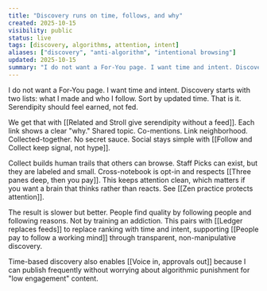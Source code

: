 ```yaml
---
title: "Discovery runs on time, follows, and why"
created: 2025-10-15
visibility: public
status: live
tags: [discovery, algorithms, attention, intent]
aliases: ["discovery", "anti-algorithm", "intentional browsing"]
updated: 2025-10-15
summary: "I do not want a For-You page. I want time and intent. Discovery starts with two lists: what I made and who I follow. Sort by updated time. That is it."
---
```


I do not want a For-You page. I want time and intent. Discovery starts with two lists: what I made and who I follow. Sort by updated time. That is it. Serendipity should feel earned, not fed.

We get that with [[Related and Stroll give serendipity without a feed]]. Each link shows a clear "why." Shared topic. Co-mentions. Link neighborhood. Collected-together. No secret sauce. Social stays simple with [[Follow and Collect keep signal, not hype]].

Collect builds human trails that others can browse. Staff Picks can exist, but they are labeled and small. Cross-notebook is opt-in and respects [[Three panes deep, then you pay]]. This keeps attention clean, which matters if you want a brain that thinks rather than reacts. See [[Zen practice protects attention]].

The result is slower but better. People find quality by following people and following reasons. Not by training an addiction. This pairs with [[Ledger replaces feeds]] to replace ranking with time and intent, supporting [[People pay to follow a working mind]] through transparent, non-manipulative discovery.

Time-based discovery also enables [[Voice in, approvals out]] because I can publish frequently without worrying about algorithmic punishment for "low engagement" content.
